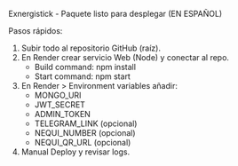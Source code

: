 Exnergistick - Paquete listo para desplegar (EN ESPAÑOL)

Pasos rápidos:
1) Subir todo al repositorio GitHub (raíz).
2) En Render crear servicio Web (Node) y conectar al repo.
   - Build command: npm install
   - Start command: npm start
3) En Render > Environment variables añadir:
   - MONGO_URI
   - JWT_SECRET
   - ADMIN_TOKEN
   - TELEGRAM_LINK (opcional)
   - NEQUI_NUMBER (opcional)
   - NEQUI_QR_URL (opcional)
4) Manual Deploy y revisar logs.
